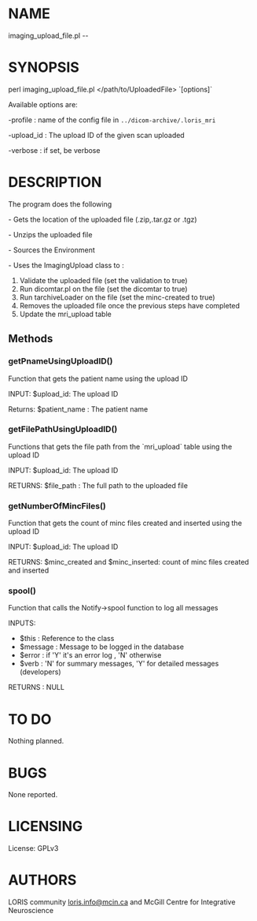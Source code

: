 # NAME

imaging\_upload\_file.pl --

# SYNOPSIS

perl imaging\_upload\_file.pl &lt;/path/to/UploadedFile> \`\[options\]\`

Available options are:

\-profile      : name of the config file in
                `../dicom-archive/.loris_mri`

\-upload\_id    : The upload ID of the given scan uploaded

\-verbose      : if set, be verbose

# DESCRIPTION

The program does the following

\- Gets the location of the uploaded file (.zip,.tar.gz or .tgz)

\- Unzips the uploaded file

\- Sources the Environment

\- Uses the ImagingUpload class to :
   1) Validate the uploaded file   (set the validation to true)
   2) Run dicomtar.pl on the file  (set the dicomtar to true)
   3) Run tarchiveLoader on the file (set the minc-created to true)
   4) Removes the uploaded file once the previous steps have completed
   5) Update the mri\_upload table

## Methods

### getPnameUsingUploadID()

Function that gets the patient name using the upload ID

INPUT: $upload\_id: The upload ID

Returns: $patient\_name : The patient name

### getFilePathUsingUploadID()

Functions that gets the file path from the \`mri\_upload\` table using the upload
ID

INPUT:  $upload\_id: The upload ID

RETURNS: $file\_path : The full path to the uploaded file

### getNumberOfMincFiles()

Function that gets the count of minc files created and inserted using the
upload ID

INPUT:  $upload\_id: The upload ID

RETURNS: $minc\_created and $minc\_inserted: count of minc files created and
inserted

### spool()

Function that calls the Notify->spool function to log all messages

INPUTS:
 - $this      : Reference to the class
 - $message   : Message to be logged in the database
 - $error     : if 'Y' it's an error log , 'N' otherwise
 - $verb      : 'N' for summary messages, 'Y' for detailed messages (developers)

RETURNS    : NULL

# TO DO

Nothing planned.

# BUGS

None reported.

# LICENSING

License: GPLv3

# AUTHORS

LORIS community <loris.info@mcin.ca> and McGill Centre for Integrative
Neuroscience
